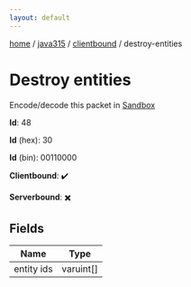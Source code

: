 ```yaml
---
layout: default
---
```


[home](/)  /  [java315](/protocol/java315)  /  [clientbound](/protocol/java315/clientbound)  /  destroy-entities

# Destroy entities

Encode/decode this packet in [Sandbox](../../../sandbox/java315#Clientbound.DestroyEntities)

**Id**: 48

**Id** (hex): 30

**Id** (bin): 00110000

**Clientbound**: ✔️

**Serverbound**: ✖️

## Fields

Name | Type
---|---
entity ids | varuint[]
